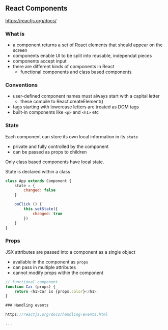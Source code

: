 ## React Components

https://reactjs.org/docs/

### What is

- a component returns a set of React elements that should appear on the screen
- components enable UI to be split into reusable, independat pieces
- components accept input
- there are different kinds of components in React
	- functional components and class based components

### Conventions

- user-defined component names must always start with a capital letter
	- these compile to React.createElement()
- tags starting with lowercase letters are treated as DOM tags
 - built-in components like `<p>` and `<h1>` etc

### State

Each component can store its own local information in its `state`

- private and fully controlled by the component
- can be passed as props to children

Only class based components have local state.

State is declared within a class

```js
class App extends Component {
	state = {
		changed: false
	}

	onClick () {
		this.setState({
			changed: true
		})
	}
}
```

### Props

JSX attributes are passed into a component as a single object

- available in the component as `props`
- can pass in multiple attributes
- cannot modify props within the component

```js
// functional component
function Car (props) {
	return <h1>Car is {props.color}</h1>	
}

### Handling events

https://reactjs.org/docs/handling-events.html

...